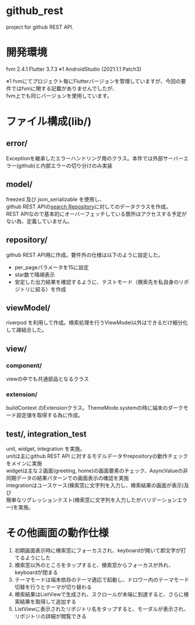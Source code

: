 # github_rest
project for github REST API.

# 開発環境
fvm 2.4.1
Flutter 3.7.3 ※1
AndroidStudio (2021.1.1 Patch3)

※1 fvmにてプロジェクト毎にFlutterバージョンを管理していますが、今回の要件ではfvmに関する記載がありませんでしたが、<br>
fvm上でも同じバージョンを使用しています。

# ファイル構成(lib/)
## error/
Exceptionを継承したエラーハンドリング用のクラス。本件では外部サーバーエラー(github)と内部エラーの切り分けのみ実装
## model/
freezed 及び json_serializable を使用し、<br>
github REST APIの[search Repository](https://docs.github.com/ja/rest/search?apiVersion=2022-11-28#search-repositories)に対してのデータクラスを作成。<br>
REST APIなので基本的にオーバーフェッチしている箇所はアクセスする予定がない為、定義していません。
## repository/
github REST API用に作成。要件外の仕様は以下のように設定した。<br>
- per_pageパラメータを15に設定
- star数で降順表示
- 安定した出力結果を確認するように、テストモード（検索先を私自身のリポジトリに絞る）を作成
## viewModel/
riverpod を利用して作成。検索処理を行うViewModel以外はできるだけ細分化して疎結合した。
## view/
### component/
viewの中でも共通部品となるクラス
### extension/
buildContext のExtensionクラス。ThemeMode.systemの時に端末のダークモード設定値を取得する為に作成。

## test/, integration_test
unit, widget, integration を実施。<br>
unitは主にgithub REST API に対するモデルデータやrepositoryの動作チェックをメインに実施<br>
widgetは主な２画面(greeting, home)の画面要素のチェック、AsyncValueの非同期データの結果パターンでの画面表示の確認を実施<br>
integrationはユースケース(検索窓に文字列を入力し、検索結果の画面が表示)及び<br>
簡単なリグレッションテスト(検索窓に文字列を入力したがバリデーションエラー)を実施。

# その他画面の動作仕様
1. 初期画面表示時に検索窓にフォーカスされ、keyboardが開いて即文字が打てるようにした
2. 検索窓以外のところをタップすると、検索窓からフォーカスが外れ、keyboardが閉まる
3. テーマモードは端末依存のテーマ適応で起動し、ドロワー内のテーマモード切替を行うとテーマが切り替わる
4. 検索結果はListViewで生成され、スクロールが末端に到達すると、さらに検索結果を取得して追加する
5. ListViewに表示されたリポジトリ名をタップすると、モーダルが表示され、リポジトリの詳細が閲覧できる